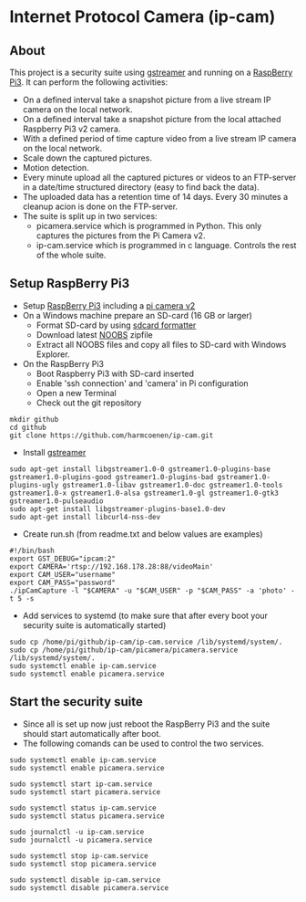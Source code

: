 # Internet Protocol Camera (ip-cam)

## About
This project is a security suite using [gstreamer](https://gstreamer.freedesktop.org/documentation/tutorials/index.html) and running on a [RaspBerry Pi3](https://www.raspberrypi.org/).
It can perform the following activities:
* On a defined interval take a snapshot picture from a live stream IP camera on the local network.
* On a defined interval take a snapshot picture from the local attached Raspberry Pi3 v2 camera.
* With a defined period of time capture video from a live stream IP camera on the local network.
* Scale down the captured pictures.
* Motion detection.
* Every minute upload all the captured pictures or videos to an FTP-server in a date/time structured directory (easy to find back the data).
* The uploaded data has a retention time of 14 days. Every 30 minutes a cleanup acion is done on the FTP-server.
* The suite is split up in two services:
  * picamera.service which is programmed in Python. This only captures the pictures from the Pi Camera v2.
  * ip-cam.service which is programmed in c language. Controls the rest of the whole suite.


## Setup RaspBerry Pi3
* Setup [RaspBerry Pi3](https://projects.raspberrypi.org/en/projects/raspberry-pi-setting-up/3) including a [pi camera v2](https://www.raspberrypi.org/products/camera-module-v2/)
* On a Windows machine prepare an SD-card (16 GB or larger)
  * Format SD-card by using [sdcard formatter](https://www.sdcard.org/downloads/formatter/eula_windows/index.html)
  * Download latest [NOOBS](https://www.raspberrypi.org/downloads/noobs/) zipfile
  * Extract all NOOBS files and copy all files to SD-card with Windows Explorer.
* On the RaspBerry Pi3
  * Boot Raspberry Pi3 with SD-card inserted
  * Enable 'ssh connection' and 'camera' in Pi configuration
  * Open a new Terminal
  * Check out the git repository
```
mkdir github
cd github
git clone https://github.com/harmcoenen/ip-cam.git
```
  * Install [gstreamer](https://gstreamer.freedesktop.org/documentation/installing/on-linux.html)
```
sudo apt-get install libgstreamer1.0-0 gstreamer1.0-plugins-base gstreamer1.0-plugins-good gstreamer1.0-plugins-bad gstreamer1.0-plugins-ugly gstreamer1.0-libav gstreamer1.0-doc gstreamer1.0-tools gstreamer1.0-x gstreamer1.0-alsa gstreamer1.0-gl gstreamer1.0-gtk3 gstreamer1.0-pulseaudio
sudo apt-get install libgstreamer-plugins-base1.0-dev
sudo apt-get install libcurl4-nss-dev
```
  * Create run.sh (from readme.txt and below values are examples)
```
#!/bin/bash
export GST_DEBUG="ipcam:2"
export CAMERA='rtsp://192.168.178.28:88/videoMain'
export CAM_USER="username"
export CAM_PASS="password"
./ipCamCapture -l "$CAMERA" -u "$CAM_USER" -p "$CAM_PASS" -a 'photo' -t 5 -s
```
  * Add services to systemd \(to make sure that after every boot your security suite is automatically started\)
```
sudo cp /home/pi/github/ip-cam/ip-cam.service /lib/systemd/system/.
sudo cp /home/pi/github/ip-cam/picamera/picamera.service /lib/systemd/system/.
sudo systemctl enable ip-cam.service
sudo systemctl enable picamera.service
```

## Start the security suite
* Since all is set up now just reboot the RaspBerry Pi3 and the suite should start automatically after boot.
* The following comands can be used to control the two services.
```
sudo systemctl enable ip-cam.service
sudo systemctl enable picamera.service

sudo systemctl start ip-cam.service
sudo systemctl start picamera.service

sudo systemctl status ip-cam.service
sudo systemctl status picamera.service

sudo journalctl -u ip-cam.service
sudo journalctl -u picamera.service

sudo systemctl stop ip-cam.service
sudo systemctl stop picamera.service

sudo systemctl disable ip-cam.service
sudo systemctl disable picamera.service
```



